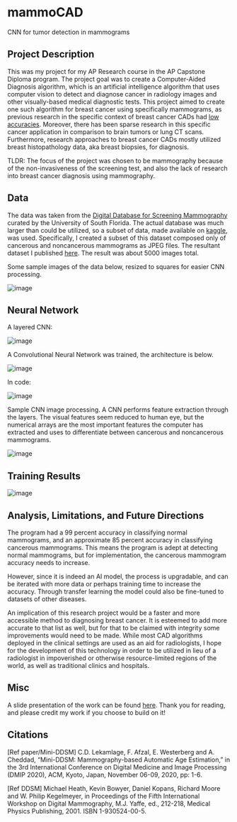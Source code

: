 # mammoCAD
CNN for tumor detection in mammograms

## Project Description

This was my project for my AP Research course in the AP Capstone Diploma program. The project goal was to create a Computer-Aided Diagnosis algorithm, which is an artificial intelligence algorithm that uses computer vision to detect and diagnose cancer in radiology images and other visually-based medical diagnostic tests. This project aimed to create one such algorithm for breast cancer using specifically mammograms, as previous research in the specific context of breast cancer CADs had [low accuracies](https://pubs.rsna.org/doi/full/10.1148/radiol.2018181371). Moreover, there has been sparse research in this specific cancer application in comparison to brain tumors or lung CT scans. Furthermore, research approaches to breast cancer CADs mostly utilized breast histopathology data, aka breast biopsies, for diagnosis. 

TLDR: The focus of the project was chosen to be mammography because of the non-invasiveness of the screening test, and also the lack of research into breast cancer diagnosis using mammography.

## Data

The data was taken from the [Digital Database for Screening Mammography](http://www.eng.usf.edu/cvprg/mammography/database.html) curated by the University of South Florida. The actual database was much larger than could be utilized, so a subset of data, made available on [kaggle](https://www.kaggle.com/datasets/cheddad/miniddsm2), was used. Specifically, I created a subset of this dataset composed only of cancerous and noncancerous mammograms as JPEG files. The resultant dataset I published [here](https://www.kaggle.com/datasets/joshuaokolo/miniddsm-jpeg-dataset). The result was about 5000 images total.

Some sample images of the data below, resized to squares for easier CNN processing.

![image](https://user-images.githubusercontent.com/103385201/184054799-7080e48e-e9bf-4685-9ae3-8be51542b726.png)

## Neural Network
A layered CNN:

![image](https://user-images.githubusercontent.com/103385201/184056094-f9f46186-5891-4940-84a9-36427ffa2b29.png)

A Convolutional Neural Network was trained, the architecture is below.

![image](https://user-images.githubusercontent.com/103385201/184054104-54cc0560-9665-4d9e-8110-2110dce40dee.png)

In code:

![image](https://user-images.githubusercontent.com/103385201/184054858-75a2cb19-f407-4dd0-9090-3a9c56d971b5.png)

Sample CNN image processing. A CNN performs feature extraction through the layers. The visual features seem reduced to human eye, but the numerical arrays are the most important features the computer has extracted and uses to differentiate between cancerous and noncancerous mammograms.

![image](https://user-images.githubusercontent.com/103385201/184055108-ffc7a9e0-c5db-450b-a131-e9189dfeb6f9.png)

## Training Results

![image](https://user-images.githubusercontent.com/103385201/184055185-f73d68eb-5646-4d96-a5d8-50581e79ee3d.png)

## Analysis, Limitations, and Future Directions

The program had a 99 percent accuracy in classifying normal mammograms, and an approximate 85 percent accuracy in classifying cancerous mammograms. This means the program is adept at detecting normal mammograms, but for implementation, the cancerous mammogram accuracy needs to increase.

However, since it is indeed an AI model, the process is upgradable, and can be iterated with more data or perhaps training time to increase the accuracy. Through transfer learning the model could also be fine-tuned to datasets of other diseases.

An implication of this research project would be a faster and more accessible method to diagnosing breast cancer. It is esteemed to add more accurate to that list as well, but for that to be claimed with integrity some improvements would need to be made. While most CAD algorithms deployed in the clinical settings are used as an aid for radiologists, I hope for the development of this technology in order to be utilized in lieu of a radiologist in impoverished or otherwise resource-limited regions of the world, as well as traditional clinics and hospitals.

## Misc

A slide presentation of the work can be found [here](https://docs.google.com/presentation/d/1d9mhd0fuubnEqmDddL0iYs00secpbMdi/edit?usp=sharing&ouid=113795033473157238384&rtpof=true&sd=true). Thank you for reading, and please credit my work if you choose to build on it!

## Citations

[Ref paper/Mini-DDSM] C.D. Lekamlage, F. Afzal, E. Westerberg and A. Cheddad, “Mini-DDSM: Mammography-based Automatic Age Estimation,” in the 3rd International Conference on Digital Medicine and Image Processing (DMIP 2020), ACM, Kyoto, Japan, November 06-09, 2020, pp: 1-6.

[Ref DDSM] Michael Heath, Kevin Bowyer, Daniel Kopans, Richard Moore and W. Philip Kegelmeyer, in Proceedings of the Fifth International Workshop on Digital Mammography, M.J. Yaffe, ed., 212-218, Medical Physics Publishing, 2001. ISBN 1-930524-00-5.

